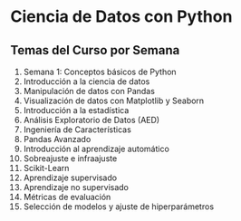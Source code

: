 # Ciencia de Datos con Python

## Temas del Curso por Semana
1. Semana 1: Conceptos básicos de Python
2. Introducción a la ciencia de datos
3. Manipulación de datos con Pandas
4. Visualización de datos con Matplotlib y Seaborn
5. Introducción a la estadística
6. Análisis Exploratorio de Datos (AED)
7. Ingeniería de Características
8. Pandas Avanzado
9. Introducción al aprendizaje automático
10. Sobreajuste e infraajuste
12. Scikit-Learn
13. Aprendizaje supervisado
14. Aprendizaje no supervisado
15. Métricas de evaluación
16. Selección de modelos y ajuste de hiperparámetros